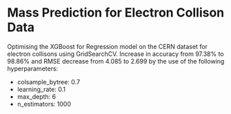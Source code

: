 # Mass Prediction for Electron Collison Data
Optimising the XGBoost for Regression model on the CERN dataset for electron collisons using GridSearchCV.
 Increase in accuracy from 97.38% to 98.86% and RMSE decrease from 4.085 to 2.699 by the use of the following hyperparameters:
  - colsample_bytree: 0.7
  - learning_rate: 0.1
  - max_depth: 6
  - n_estimators: 1000
